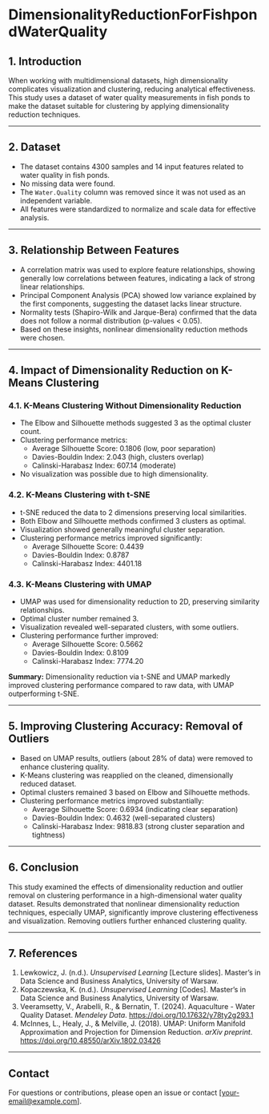# DimensionalityReductionForFishpondWaterQuality

## 1. Introduction  
When working with multidimensional datasets, high dimensionality complicates visualization and clustering, reducing analytical effectiveness. This study uses a dataset of water quality measurements in fish ponds to make the dataset suitable for clustering by applying dimensionality reduction techniques.

---

## 2. Dataset  
- The dataset contains 4300 samples and 14 input features related to water quality in fish ponds.  
- No missing data were found.  
- The `Water.Quality` column was removed since it was not used as an independent variable.  
- All features were standardized to normalize and scale data for effective analysis.

---

## 3. Relationship Between Features  
- A correlation matrix was used to explore feature relationships, showing generally low correlations between features, indicating a lack of strong linear relationships.  
- Principal Component Analysis (PCA) showed low variance explained by the first components, suggesting the dataset lacks linear structure.  
- Normality tests (Shapiro-Wilk and Jarque-Bera) confirmed that the data does not follow a normal distribution (p-values < 0.05).  
- Based on these insights, nonlinear dimensionality reduction methods were chosen.

---

## 4. Impact of Dimensionality Reduction on K-Means Clustering

### 4.1. K-Means Clustering Without Dimensionality Reduction  
- The Elbow and Silhouette methods suggested 3 as the optimal cluster count.  
- Clustering performance metrics:  
  - Average Silhouette Score: 0.1806 (low, poor separation)  
  - Davies-Bouldin Index: 2.043 (high, clusters overlap)  
  - Calinski-Harabasz Index: 607.14 (moderate)  
- No visualization was possible due to high dimensionality.

### 4.2. K-Means Clustering with t-SNE  
- t-SNE reduced the data to 2 dimensions preserving local similarities.  
- Both Elbow and Silhouette methods confirmed 3 clusters as optimal.  
- Visualization showed generally meaningful cluster separation.  
- Clustering performance metrics improved significantly:  
  - Average Silhouette Score: 0.4439  
  - Davies-Bouldin Index: 0.8787  
  - Calinski-Harabasz Index: 4401.18  

### 4.3. K-Means Clustering with UMAP  
- UMAP was used for dimensionality reduction to 2D, preserving similarity relationships.  
- Optimal cluster number remained 3.  
- Visualization revealed well-separated clusters, with some outliers.  
- Clustering performance further improved:  
  - Average Silhouette Score: 0.5662  
  - Davies-Bouldin Index: 0.8109  
  - Calinski-Harabasz Index: 7774.20  

**Summary:** Dimensionality reduction via t-SNE and UMAP markedly improved clustering performance compared to raw data, with UMAP outperforming t-SNE.

---

## 5. Improving Clustering Accuracy: Removal of Outliers  
- Based on UMAP results, outliers (about 28% of data) were removed to enhance clustering quality.  
- K-Means clustering was reapplied on the cleaned, dimensionally reduced dataset.  
- Optimal clusters remained 3 based on Elbow and Silhouette methods.  
- Clustering performance metrics improved substantially:  
  - Average Silhouette Score: 0.6934 (indicating clear separation)  
  - Davies-Bouldin Index: 0.4632 (well-separated clusters)  
  - Calinski-Harabasz Index: 9818.83 (strong cluster separation and tightness)  

---

## 6. Conclusion  
This study examined the effects of dimensionality reduction and outlier removal on clustering performance in a high-dimensional water quality dataset. Results demonstrated that nonlinear dimensionality reduction techniques, especially UMAP, significantly improve clustering effectiveness and visualization. Removing outliers further enhanced clustering quality.

---

## 7. References  
1. Lewkowicz, J. (n.d.). *Unsupervised Learning* [Lecture slides]. Master’s in Data Science and Business Analytics, University of Warsaw.  
2. Kopaczewska, K. (n.d.). *Unsupervised Learning* [Codes]. Master’s in Data Science and Business Analytics, University of Warsaw.  
3. Veeramsetty, V., Arabelli, R., & Bernatin, T. (2024). Aquaculture - Water Quality Dataset. *Mendeley Data*. https://doi.org/10.17632/y78ty2g293.1  
4. McInnes, L., Healy, J., & Melville, J. (2018). UMAP: Uniform Manifold Approximation and Projection for Dimension Reduction. *arXiv preprint*. https://doi.org/10.48550/arXiv.1802.03426  

---

## Contact  
For questions or contributions, please open an issue or contact [your-email@example.com].
